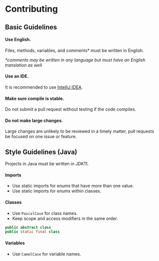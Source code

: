 # Contributing

## Basic Guidelines

#### Use English.
Files, methods, variables, and comments* must be written in English.

*\*comments may be written in any language but must have an English translation as well*

#### Use an IDE.
It is recommended to use [IntelliJ IDEA](https://www.jetbrains.com/idea/download/).

#### Make sure compile is stable.
Do not submit a pull request without testing if the code compiles.

#### Do not make large changes.
Large changes are unlikely to be reviewed in a timely matter, pull requests be focused on one issue or feature.

## Style Guidelines (Java)

Projects in Java must be written in JDK11.

#### Imports
- Use static imports for enums that have more than one value.
- Use static imports for enums within classes.

#### Classes
- Use `PascalCase` for class names.
- Keep scope and access modifiers in the same order.
```java 
public abstract class
public static final class
```

#### Variables
- Use `CamelCase` for variable names.

